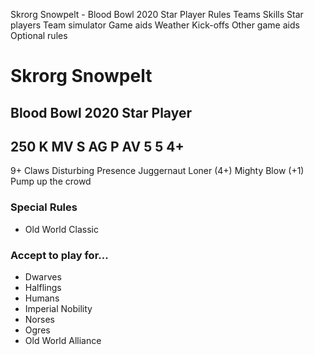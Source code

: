﻿
Skrorg Snowpelt - Blood Bowl 2020 Star Player
Rules
Teams
Skills
Star players
Team simulator
Game aids
Weather
Kick-offs
Other game aids
Optional rules
# Skrorg Snowpelt
## Blood Bowl 2020 Star Player
250 K
MV
S
AG
P
AV
5
5
4+
-
9+
Claws
Disturbing Presence
Juggernaut
Loner (4+)
Mighty Blow (+1)
Pump up the crowd
### Special Rules
* Old World Classic
### Accept to play for...
* Dwarves
* Halflings
* Humans
* Imperial Nobility
* Norses
* Ogres
* Old World Alliance